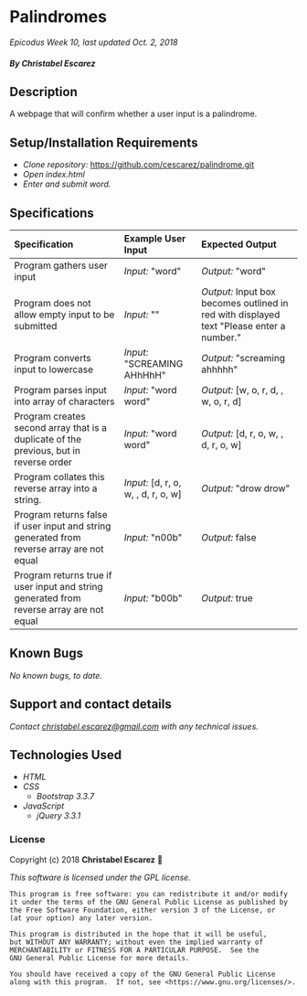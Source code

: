 # Palindromes

_Epicodus Week 10, last updated Oct. 2, 2018_

##### By _**Christabel Escarez**_

## Description

A webpage that will confirm whether a user input is a palindrome.

## Setup/Installation Requirements

* _Clone repository:_ https://github.com/cescarez/palindrome.git
* _Open index.html_
* _Enter and submit word._


## Specifications
| Specification | Example User Input | Expected Output |
| :-------------| :----------------- | :-------------- |
| Program gathers user input | _Input:_ "word" | _Output:_ "word" |
| Program does not allow empty input to be submitted | _Input:_ "" | _Output:_ Input box becomes outlined in red with displayed text "Please enter a number." |
| Program converts input to lowercase | _Input:_ "SCREAMING AHhHhH" | _Output:_ "screaming ahhhhh" |
| Program parses input into array of characters | _Input:_ "word word" | _Output:_ [w, o, r, d, , w, o, r, d]|
| Program creates second array that is a duplicate of the previous, but in reverse order | _Input:_ "word word" | _Output:_ [d, r, o, w, , d, r, o, w]|
| Program collates this reverse array into a string. | _Input:_ [d, r, o, w, , d, r, o, w] | _Output:_ "drow drow" |
| Program returns false if user input and string generated from reverse array are not equal | _Input:_ "n00b" |  _Output:_ false |
| Program returns true if user input and string generated from reverse array are not equal | _Input:_ "b00b" |  _Output:_ true |

## Known Bugs

_No known bugs, to date._

## Support and contact details

_Contact christabel.escarez@gmail.com with any technical issues._

## Technologies Used

* _HTML_
* _CSS_
  * _Bootstrap 3.3.7_
* _JavaScript_
  * _jQuery 3.3.1_

### License

Copyright (c) 2018 **Christabel Escarez** :dog:

*This software is licensed under the GPL license.*

    This program is free software: you can redistribute it and/or modify
    it under the terms of the GNU General Public License as published by
    the Free Software Foundation, either version 3 of the License, or
    (at your option) any later version.

    This program is distributed in the hope that it will be useful,
    but WITHOUT ANY WARRANTY; without even the implied warranty of
    MERCHANTABILITY or FITNESS FOR A PARTICULAR PURPOSE.  See the
    GNU General Public License for more details.

    You should have received a copy of the GNU General Public License
    along with this program.  If not, see <https://www.gnu.org/licenses/>.

